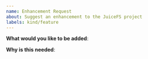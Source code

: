 ```yaml
---
name: Enhancement Request
about: Suggest an enhancement to the JuiceFS project
labels: kind/feature
---
```


<!-- Please only use this template for submitting enhancement requests -->

**What would you like to be added**:

**Why is this needed**:
